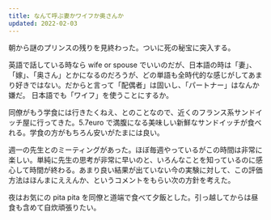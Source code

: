 ```yaml
---
title: なんて呼ぶ妻かワイフか奥さんか
updated: 2022-02-03
---
```


朝から謎のプリンスの残りを見終わった。ついに死の秘宝に突入する。

英語で話している時なら wife or spouse でいいのだが、日本語の時は「妻」、「嫁」、「奥さん」とかになるのだろうが、どの単語も全時代的な感じがしてあまり好きではない。だからと言って「配偶者」は固いし、「パートナー」はなんか嫌だ。
日本語でも「ワイフ」を使うことにするか。

同僚がもう学食には行きたくねえ、とのことなので、近くのフランス系サンドイッチ屋に行ってきた。5.7euro で満腹になる美味しい新鮮なサンドイッチが食べれる。学食の方がもちろん安いがたまには良い。

週一の先生とのミーティングがあった。ほぼ毎週やっているがこの時間は非常に楽しい。単純に先生の思考が非常に早いのと、いろんなことを知っているのに感心して時間が終わる。あまり良い結果が出ていない今の実験に対して、この評価方法はほんまにええんか、というコメントをもらい次の方針を考えた。

夜はお気にの pita pita を同僚と道端で食べて夕飯とした。引っ越してからは昼食も含めて自炊頑張りたい。
